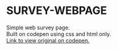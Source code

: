 # SURVEY-WEBPAGE
Simple web survey page.<br>
Built on codepen using css and html only.<br>
<a href="https://codepen.io/mekglitch/details/MWebWYK">Link to view original on codepen.</a>
